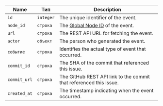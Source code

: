 | Name         | Тип       | Description                                                          |
| ------------ | --------- | -------------------------------------------------------------------- |
| `id`         | `integer` | The unique identifier of the event.                                  |
| `node_id`    | `строка`  | The [Global Node ID](/v4/guides/using-global-node-ids) of the event. |
| `url`        | `строка`  | The REST API URL for fetching the event.                             |
| `actor`      | `объект`  | The person who generated the event.                                  |
| `событие`    | `строка`  | Identifies the actual type of event that occurred.                   |
| `commit_id`  | `строка`  | The SHA of the commit that referenced this issue.                    |
| `commit_url` | `строка`  | The GitHub REST API link to the commit that referenced this issue.   |
| `created_at` | `строка`  | The timestamp indicating when the event occurred.                    |
